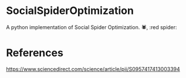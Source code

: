 # SocialSpiderOptimization
A python implementation of Social Spider Optimization. :spider:, :red spider:
# References
https://www.sciencedirect.com/science/article/pii/S0957417413003394
